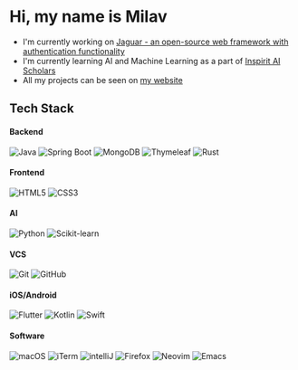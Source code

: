 # Hi, my name is Milav

- I'm currently working on [Jaguar - an open-source web framework with authentication functionality](https://github.com/shahmilav/jaguar)
- I'm currently learning AI and Machine Learning as a part of [Inspirit AI Scholars](https://www.inspiritai.com/)
- All my projects can be seen on [my website](https://shahmilav.github.io/)

## Tech Stack

#### Backend
![Java](https://img.shields.io/badge/Java-f0921b?style=for-the-badge&logo=openjdk&logoColor=white)
![Spring Boot](https://img.shields.io/badge/Spring-6db33f?style=for-the-badge&logo=spring&logoColor=white)
![MongoDB](https://img.shields.io/badge/MongoDB-47A248?style=for-the-badge&logo=mongodb&logoColor=white)
![Thymeleaf](https://img.shields.io/badge/Thymeleaf-05F0F?style=for-the-badge&logo=spring&logoColor=white)
![Rust](https://img.shields.io/badge/Rust-000000?style=for-the-badge&logo=rust&logoColor=white)


#### Frontend
![HTML5](https://img.shields.io/badge/HTML5-E34F26?style=for-the-badge&logo=html5&logoColor=white)
![CSS3](https://img.shields.io/badge/CSS3-1572B6?style=for-the-badge&logo=css3&logoColor=white)


#### AI
![Python](https://img.shields.io/badge/Python-3776AB?style=for-the-badge&logo=python&logoColor=white)
![Scikit-learn](https://img.shields.io/badge/scikitlearn-F7931E?style=for-the-badge&logo=scikit-learn&logoColor=white)

#### VCS
![Git](https://img.shields.io/badge/Git-F05032?style=for-the-badge&logo=git&logoColor=white)
![GitHub](https://img.shields.io/badge/Github-181717?style=for-the-badge&logo=github&logoColor=white)

#### iOS/Android
![Flutter](https://img.shields.io/badge/Flutter-02569B?style=for-the-badge&logo=flutter&logoColor=white)
![Kotlin](https://img.shields.io/badge/Kotlin-7F52FF?style=for-the-badge&logo=kotlin&logoColor=white)
![Swift](https://img.shields.io/badge/Swift-F05138?style=for-the-badge&logo=swift&logoColor=white)

#### Software
![macOS](https://img.shields.io/badge/macOS-000000?style=for-the-badge&logo=Apple&logoColor=white)
![iTerm](https://img.shields.io/badge/iTerm2-131C1F?style=for-the-badge&logo=iterm2&logoColor=white)
![intelliJ](https://img.shields.io/badge/IntelliJ-FE255D?style=for-the-badge&logo=intellij-idea&logoColor=white)
![Firefox](https://img.shields.io/badge/Firefox-FF7139?style=for-the-badge&logo=firefox-browser&logoColor=white)
![Neovim](https://img.shields.io/badge/Neovim-57A143?style=for-the-badge&logo=neovim&logoColor=white)
![Emacs](https://img.shields.io/badge/Emacs-7F5AB6?style=for-the-badge&logo=GNU-emacs&logoColor=white)





